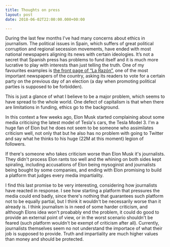 ```yaml
---
title: Thoughts on press
layout: post
date: 2018-06-02T22:00:00.000+00:00

---
```

During the last few months I’ve had many concerns about ethics in journalism. The political issues in Spain, which suffers of great political corruption and regional secession movements, have ended with most national newspapers aligning its news with certain ideologies. It’s not a secret that Spanish press has problems to fund itself and it is much more lucrative to play with interests than just telling the truth. One of my favourites examples is [the front page of “La Razón”](https://www.larazon.es/documents/10165/0/837x1031/0c0/0d0/none/10810/CLFV/image_content_3111708_20150523001005.jpg), one of the most important newspapers of the country, asking its readers to vote for a certain party on the previous day of an election (a day when promoting political parties is supposed to be forbidden).

This is just a glance of what I believe to be a major problem, which seems to have spread to the whole world. One defect of capitalism is that when there are limitations in funding, ethics go to the background.

In this context a few weeks ago, Elon Musk started complaining about some media criticising the latest model of Tesla's cars, the Tesla Model 3. I'm a huge fan of Elon but he does not seem to be someone who assimilates criticism well, not only that but he also has no problem with going to Twitter and say what he thinks to his huge (22M at this moment) legion of followers.

If there's someone who takes criticism worse than Elon Musk it's journalists. They didn't process Elon rants too well and the whining on both sides kept spiraling, including accusations of Elon being mysoginist and journalists being bought by some companies, and ending with Elon promising to build a platform that judges every media impartiality.

I find this last promise to be very interesting, considering how journalists have reacted in response. I see how starting a platform that pressures the media could end badly, since there's nothing that guarantees such platform not to be equally partial, but I think it wouldn't be necessarily worse than it already is. I think journalism is in need of some harder criticism, and although Elons idea won't proabably end the problem, it could do good to provide an external point of view, or in the worst scenario shouldn't be feared (such platform wouldn't be exempt of criticism after all). Currently, journalists themselves seem no not understand the importace of what their job is supposed to provide. Truth and impartiality are much higher values than money and should be protected.